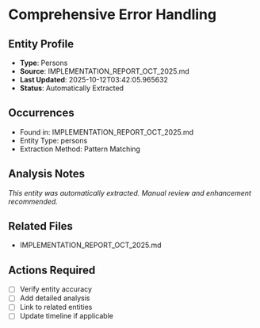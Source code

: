 # Comprehensive Error Handling

## Entity Profile
- **Type**: Persons
- **Source**: IMPLEMENTATION_REPORT_OCT_2025.md
- **Last Updated**: 2025-10-12T03:42:05.965632
- **Status**: Automatically Extracted

## Occurrences
- Found in: IMPLEMENTATION_REPORT_OCT_2025.md
- Entity Type: persons
- Extraction Method: Pattern Matching

## Analysis Notes
*This entity was automatically extracted. Manual review and enhancement recommended.*

## Related Files
- IMPLEMENTATION_REPORT_OCT_2025.md

## Actions Required
- [ ] Verify entity accuracy
- [ ] Add detailed analysis
- [ ] Link to related entities
- [ ] Update timeline if applicable
